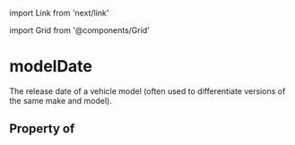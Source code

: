 import Link from 'next/link'
  
import Grid from '@components/Grid'

# modelDate

The release date of a vehicle model (often used to differentiate versions of the same make and model).

## Property of



